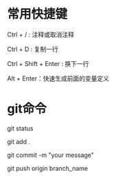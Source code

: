 # 常用快捷键

Ctrl + /  :  注释或取消注释

Ctrl + D  :  复制一行

Ctrl + Shift + Enter :  换下一行

Alt + Enter：快速生成前面的变量定义



# git命令

git status

git add .

git commit -m "your message"

git push origin branch_name